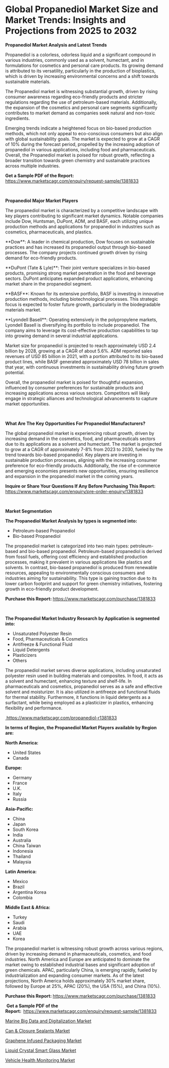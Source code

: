 <p><h1>Global Propanediol Market Size and Market Trends: Insights and Projections from 2025 to 2032</h1></p><p><strong>Propanediol Market Analysis and Latest Trends</strong></p>
<p><p>Propanediol is a colorless, odorless liquid and a significant compound in various industries, commonly used as a solvent, humectant, and in formulations for cosmetics and personal care products. Its growing demand is attributed to its versatility, particularly in the production of bioplastics, which is driven by increasing environmental concerns and a shift towards sustainable materials.</p><p>The Propanediol market is witnessing substantial growth, driven by rising consumer awareness regarding eco-friendly products and stricter regulations regarding the use of petroleum-based materials. Additionally, the expansion of the cosmetics and personal care segments significantly contributes to market demand as companies seek natural and non-toxic ingredients. </p><p>Emerging trends indicate a heightened focus on bio-based production methods, which not only appeal to eco-conscious consumers but also align with global sustainability goals. The market is expected to grow at a CAGR of 10% during the forecast period, propelled by the increasing adoption of propanediol in various applications, including food and pharmaceuticals. Overall, the Propanediol market is poised for robust growth, reflecting a broader transition towards green chemistry and sustainable practices across multiple industries.</p></p>
<p><strong>Get a Sample PDF of the Report:&nbsp;</strong> <a href="https://www.marketscagr.com/enquiry/request-sample/1381833?utm_campaign=2246&utm_medium=2&utm_source=Github&utm_content=ia&utm_term=30012025&utm_id=propanediol">https://www.marketscagr.com/enquiry/request-sample/1381833</a></p>
<p>&nbsp;</p>
<p><strong>Propanediol Major Market Players</strong></p>
<p><p>The propanediol market is characterized by a competitive landscape with key players contributing to significant market dynamics. Notable companies include Dow, Huntsman, DuPont, ADM, and BASF, each utilizing unique production methods and applications for propanediol in industries such as cosmetics, pharmaceuticals, and plastics.</p><p>**Dow**: A leader in chemical production, Dow focuses on sustainable practices and has increased its propanediol output through bio-based processes. The company projects continued growth driven by rising demand for eco-friendly products.</p><p>**DuPont (Tate & Lyle)**: Their joint venture specializes in bio-based products, promising strong market penetration in the food and beverage sectors. DuPont anticipates expanded product applications, enhancing market share in the propanediol segment.</p><p>**BASF**: Known for its extensive portfolio, BASF is investing in innovative production methods, including biotechnological processes. This strategic focus is expected to foster future growth, particularly in the biodegradable materials market.</p><p>**Lyondell Basell**: Operating extensively in the polypropylene markets, Lyondell Basell is diversifying its portfolio to include propanediol. The company aims to leverage its cost-effective production capabilities to tap into growing demand in several industrial applications.</p><p>Market size for propanediol is projected to reach approximately USD 2.4 billion by 2028, growing at a CAGR of about 5.6%. ADM reported sales revenues of USD 85 billion in 2021, with a portion attributed to its bio-based product lines, while BASF generated approximately USD 78 billion in sales that year, with continuous investments in sustainability driving future growth potential.</p><p>Overall, the propanediol market is poised for thoughtful expansion, influenced by consumer preferences for sustainable products and increasing applications across various sectors. Competitors will likely engage in strategic alliances and technological advancements to capture market opportunities.</p></p>
<p>&nbsp;</p>
<p><strong>What Are The Key Opportunities For Propanediol Manufacturers?</strong></p>
<p><p>The global propanediol market is experiencing robust growth, driven by increasing demand in the cosmetics, food, and pharmaceuticals sectors due to its applications as a solvent and humectant. The market is projected to grow at a CAGR of approximately 7-8% from 2023 to 2030, fueled by the trend towards bio-based propanediol. Key players are investing in sustainable production processes, aligning with the increasing consumer preference for eco-friendly products. Additionally, the rise of e-commerce and emerging economies presents new opportunities, ensuring resilience and expansion in the propanediol market in the coming years.</p></p>
<p><strong>Inquire or Share Your Questions If Any Before Purchasing This Report:</strong> <a href="https://www.marketscagr.com/enquiry/pre-order-enquiry/1381833?utm_campaign=2246&utm_medium=2&utm_source=Github&utm_content=ia&utm_term=30012025&utm_id=propanediol">https://www.marketscagr.com/enquiry/pre-order-enquiry/1381833</a></p>
<p>&nbsp;</p>
<p><strong>Market Segmentation</strong></p>
<p><strong>The Propanediol Market Analysis by types is segmented into:</strong></p>
<p><ul><li>Petroleum-based Propanediol</li><li>Bio-based Propanediol</li></ul></p>
<p><p>The propanediol market is categorized into two main types: petroleum-based and bio-based propanediol. Petroleum-based propanediol is derived from fossil fuels, offering cost efficiency and established production processes, making it prevalent in various applications like plastics and solvents. In contrast, bio-based propanediol is produced from renewable resources, appealing to environmentally conscious consumers and industries aiming for sustainability. This type is gaining traction due to its lower carbon footprint and support for green chemistry initiatives, fostering growth in eco-friendly product development.</p></p>
<p><strong>Purchase this Report:&nbsp;</strong><a href="https://www.marketscagr.com/purchase/1381833?utm_campaign=2246&utm_medium=2&utm_source=Github&utm_content=ia&utm_term=30012025&utm_id=propanediol">https://www.marketscagr.com/purchase/1381833</a></p>
<p>&nbsp;</p>
<p><strong>The Propanediol Market Industry Research by Application is segmented into:</strong></p>
<p><ul><li>Unsaturated Polyester Resin</li><li>Food, Pharmaceuticals & Cosmetics</li><li>Antifreeze & Functional Fluid</li><li>Liquid Detergents</li><li>Plasticizers</li><li>Others</li></ul></p>
<p><p>The propanediol market serves diverse applications, including unsaturated polyester resin used in building materials and composites. In food, it acts as a solvent and humectant, enhancing texture and shelf-life. In pharmaceuticals and cosmetics, propanediol serves as a safe and effective solvent and moisturizer. It is also utilized in antifreeze and functional fluids for thermal stability. Furthermore, it functions in liquid detergents as a surfactant, while being employed as a plasticizer in plastics, enhancing flexibility and performance.</p></p>
<p><a href="https://www.marketscagr.com/propanediol-r1381833?utm_campaign=2246&utm_medium=2&utm_source=Github&utm_content=ia&utm_term=30012025&utm_id=propanediol">&nbsp;https://www.marketscagr.com/propanediol-r1381833</a></p>
<p><strong>In terms of Region, the Propanediol Market Players available by Region are:</strong></p>
<p>
    <p> <strong> North America: </strong>
        <ul>
            <li>United States</li>
            <li>Canada</li>
        </ul>
        </p> 
    <p> <strong> Europe: </strong>
        <ul>
            <li>Germany</li>
            <li>France</li>
            <li>U.K.</li>
            <li>Italy</li>
            <li>Russia</li>
        </ul>
        </p> 
    <p> <strong> Asia-Pacific: </strong>
        <ul>
            <li>China</li>
            <li>Japan</li>
            <li>South Korea</li>
            <li>India</li>
            <li>Australia</li>
            <li>China Taiwan</li>
            <li>Indonesia</li>
            <li>Thailand</li>
            <li>Malaysia</li>
        </ul>
        </p> 
    <p> <strong> Latin America: </strong>
        <ul>
            <li>Mexico</li>
            <li>Brazil</li>
            <li>Argentina Korea</li>
            <li>Colombia</li>
        </ul>
        </p> 
    <p> <strong> Middle East & Africa: </strong>
        <ul>
            <li>Turkey</li>
            <li>Saudi</li>
            <li>Arabia</li>
            <li>UAE</li>
            <li>Korea</li>
        </ul>
    </p>
    </p>
<p><p>The propanediol market is witnessing robust growth across various regions, driven by increasing demand in pharmaceuticals, cosmetics, and food industries. North America and Europe are anticipated to dominate the market owing to established industrial bases and significant adoption of green chemicals. APAC, particularly China, is emerging rapidly, fueled by industrialization and expanding consumer markets. As of the latest projections, North America holds approximately 30% market share, followed by Europe at 25%, APAC (20%), the USA (15%), and China (10%).</p></p>
<p><strong>Purchase this Report: </strong><a href="https://www.marketscagr.com/purchase/1381833?utm_campaign=2246&utm_medium=2&utm_source=Github&utm_content=ia&utm_term=30012025&utm_id=propanediol">https://www.marketscagr.com/purchase/1381833</a></p>
<p>&nbsp;<strong>Get a Sample PDF of the Report:&nbsp;&nbsp;</strong><a href="https://www.marketscagr.com/enquiry/request-sample/1381833?utm_campaign=2246&utm_medium=2&utm_source=Github&utm_content=ia&utm_term=30012025&utm_id=propanediol">https://www.marketscagr.com/enquiry/request-sample/1381833</a></p>
<p><strong></strong></p>
<p><p><a href="https://www.linkedin.com/pulse/marine-big-data-digitalization-market-analysis-report-2025-2032-4oqae?utm_campaign=2246&utm_medium=2&utm_source=Github&utm_content=ia&utm_term=30012025&utm_id=propanediol">Marine Big Data and Digitalization Market</a></p><p><a href="https://www.linkedin.com/pulse/trustworthy-market-insights-can-closure-sealants-size-opnze?utm_campaign=2246&utm_medium=2&utm_source=Github&utm_content=ia&utm_term=30012025&utm_id=propanediol">Can & Closure Sealants Market</a></p><p><a href="https://www.linkedin.com/pulse/evaluating-future-graphene-infused-packaging-market-size-drivers-bysee?utm_campaign=2246&utm_medium=2&utm_source=Github&utm_content=ia&utm_term=30012025&utm_id=propanediol">Graphene Infused Packaging Market</a></p><p><a href="https://github.com/millionkaryn68/Market-Research-Report-List-1/blob/main/liquid-crystal-smart-glass-market.md?utm_campaign=2246&utm_medium=2&utm_source=Github&utm_content=ia&utm_term=30012025&utm_id=propanediol">Liquid Crystal Smart Glass Market</a></p><p><a href="https://github.com/JubayerMia832/Market-Research-Report-List-1/blob/main/vehicle-health-monitoring-market.md?utm_campaign=2246&utm_medium=2&utm_source=Github&utm_content=ia&utm_term=30012025&utm_id=propanediol">Vehicle Health Monitoring Market</a></p></p>